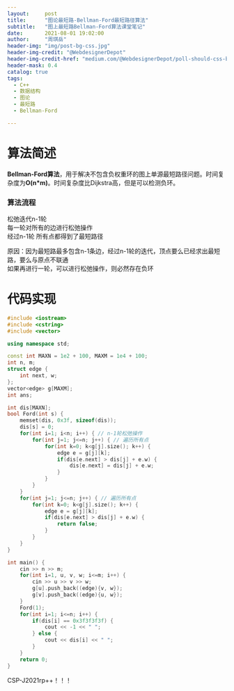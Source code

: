 ```yaml
---
layout:     post
title:      "图论最短路-Bellman-Ford最短路径算法"
subtitle:   "图上最短路Bellman-Ford算法课堂笔记"
date:       2021-08-01 19:02:00
author:     "周琪岳"
header-img: "img/post-bg-css.jpg"
header-img-credit: "@WebdesignerDepot"
header-img-credit-href: "medium.com/@WebdesignerDepot/poll-should-css-become-more-like-a-programming-language-c74eb26a4270"
header-mask: 0.4
catalog: true
tags: 
  - C++
  - 数据结构
  - 图论
  - 最短路
  - Bellman-Ford

---
```


# 算法简述

**Bellman-Ford算法**，用于解决不包含负权重环的图上单源最短路径问题。时间复杂度为**O(n*m)**。时间复杂度比Dijkstra高，但是可以检测负环。

### 算法流程

 松弛迭代n-1轮  
	每一轮对所有的边进行松弛操作  
经过n-1轮 所有点都得到了最短路径  

原因：因为最短路最多包含n-1条边，经过n-1轮的迭代，顶点要么已经求出最短路，要么与原点不联通  
如果再进行一轮，可以进行松弛操作，则必然存在负环  

# 代码实现

```c++
#include <iostream>
#include <cstring>
#include <vector>

using namespace std;

const int MAXN = 1e2 + 100, MAXM = 1e4 + 100;
int n, m;
struct edge {
	int next, w;
};
vector<edge> g[MAXM];
int ans;

int dis[MAXN];
bool Ford(int s) {
	memset(dis, 0x3f, sizeof(dis));
	dis[s] = 0;
	for(int i=1; i<n; i++) { // n-1轮松弛操作 
		for(int j=1; j<=n; j++) { // 遍历所有点 
			for(int k=0; k<g[j].size(); k++) {
				edge e = g[j][k];
				if(dis[e.next] > dis[j] + e.w) {
					dis[e.next] = dis[j] + e.w; 
				}
			}
		}
	}
	for(int j=1; j<=n; j++) { // 遍历所有点 
		for(int k=0; k<g[j].size(); k++) {
			edge e = g[j][k];
			if(dis[e.next] > dis[j] + e.w) {
				return false;
			}
		}
	}
}

int main() {
	cin >> n >> m;
	for(int i=1, u, v, w; i<=m; i++) {
		cin >> u >> v >> w;
		g[u].push_back((edge){v, w});
		g[v].push_back((edge){u, w}); 
	}
	Ford(1);
	for(int i=1; i<=n; i++) {
		if(dis[i] == 0x3f3f3f3f) {
			cout << -1 << " ";
		} else {
			cout << dis[i] << " ";
		}
	}
	return 0;
}
```
CSP-J2021rp++！！！


